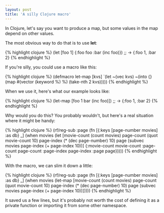 ```yaml
---
layout: post
title: 'A silly Clojure macro'
---
```

In Clojure, let's say you want to produce a map, but some values in the map depend on other values.

The most obvious way to do that is to use **let**:

{% highlight clojure %}
(let [foo 1]
  {:foo foo
   :bar (inc foo)})
;; -> {:foo 1, :bar 2}
{% endhighlight %}

If you're silly, you could use a macro like this:

{% highlight clojure %}
(defmacro let-map
  [kvs]
  `(let ~(vec kvs)
     ~(into {} (map #(vector (keyword %) %) (take-nth 2 kvs)))))
{% endhighlight %}

When we use it, here's what our example looks like:

{% highlight clojure %}
(let-map [foo 1
          bar (inc foo)])
;; -> {:foo 1, :bar 2}
{% endhighlight %}

Why would you do this? You probably wouldn't, but here's a real situation where it might be handy:

{% highlight clojure %}
(rf/reg-sub
  :page
  (fn [{:keys [page-number movies] :as db} _]
    (when movies
      (let [movie-count (count movies)
            page-count (quot movie-count 10)
            page-index (* (dec page-number) 10)
            page (subvec movies page-index (+ page-index 10))]
        {:movie-count movie-count
         :page-count page-count
         :page-index page-index
         :page page}))))
{% endhighlight %}

With the macro, we can slim it down a little:

{% highlight clojure %}
(rf/reg-sub
  :page
  (fn [{:keys [page-number movies] :as db} _]
    (when movies
      (let-map [movie-count (count movies)
                page-count (quot movie-count 10)
                page-index (* (dec page-number) 10)
                page (subvec movies page-index (+ page-index 10))]))))
{% endhighlight %}

It saved us a few lines, but it's probably not worth the cost of defining it as a private function or importing it from some other namespace.
